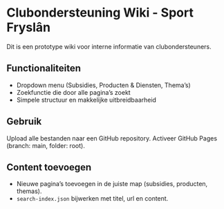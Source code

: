 # Clubondersteuning Wiki - Sport Fryslân

Dit is een prototype wiki voor interne informatie van clubondersteuners.

## Functionaliteiten
- Dropdown menu (Subsidies, Producten & Diensten, Thema’s)
- Zoekfunctie die door alle pagina’s zoekt
- Simpele structuur en makkelijke uitbreidbaarheid

## Gebruik
Upload alle bestanden naar een GitHub repository. Activeer GitHub Pages (branch: main, folder: root).

## Content toevoegen
- Nieuwe pagina’s toevoegen in de juiste map (subsidies, producten, themas).
- `search-index.json` bijwerken met titel, url en content.
